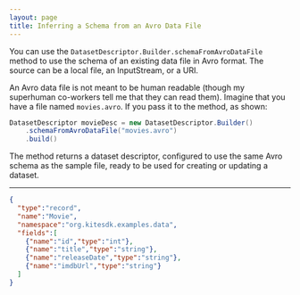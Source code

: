 ```yaml
---
layout: page
title: Inferring a Schema from an Avro Data File
---
```


You can use the `DatasetDescriptor.Builder.schemaFromAvroDataFile` method to use the schema of an existing data file in Avro format. The source can be a local file, an InputStream, or a URI.

An Avro data file is not meant to be human readable (though my superhuman co-workers tell me that they can read them). Imagine that you have a file named `movies.avro`. If you pass it to the method, as shown:

```java
DatasetDescriptor movieDesc = new DatasetDescriptor.Builder()
    .schemaFromAvroDataFile("movies.avro")
    .build()
```

The method returns a dataset descriptor, configured to use the same Avro schema as the sample file, ready to be used for creating or updating a dataset.

***
```json
{
  "type":"record",
  "name":"Movie",
  "namespace":"org.kitesdk.examples.data",
  "fields":[
    {"name":"id","type":"int"},
    {"name":"title","type":"string"},
    {"name":"releaseDate","type":"string"},
    {"name":"imdbUrl","type":"string"}
  ]
}
```


